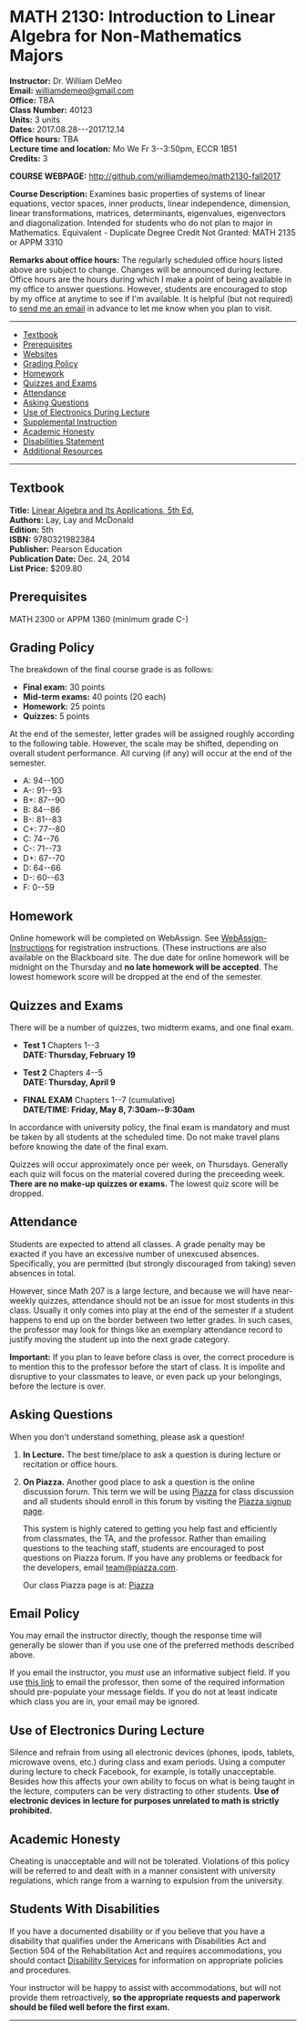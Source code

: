 MATH 2130: Introduction to Linear Algebra for Non-Mathematics Majors
====================================================================

**Instructor:**  Dr. William DeMeo    
**Email:** [williamdemeo@gmail.com](mailto:williamdemeo@gmail.com)   
**Office:** TBA  
**Class Number:** 40123  
**Units:** 3 units  
**Dates:** 2017.08.28---2017.12.14  
**Office hours:** TBA  
**Lecture time and location:** Mo We Fr 3--3:50pm, ECCR 1B51  
**Credits:** 3  

**COURSE WEBPAGE:** http://github.com/williamdemeo/math2130-fall2017  


**Course Description:**  Examines basic properties of systems of linear 
equations, vector spaces, inner products, linear independence, dimension, 
linear transformations, matrices, determinants, eigenvalues, eigenvectors 
and diagonalization. Intended for students who do not plan to major in 
Mathematics. Equivalent - Duplicate Degree Credit Not Granted: MATH 2135 or
APPM 3310

**Remarks about office hours:**
The regularly scheduled office hours listed above are subject to change.
Changes will be announced during lecture. Office hours are the hours during
which I make a point of being available in my office to answer questions.
However, students are encouraged to stop by my office at anytime to see if I'm
available. It is helpful (but not required) to [send me an email](mailto:williamdemeo@gmail.com)
in advance to let me know when you plan to visit.


----------------------------------------------------------------------------------

- [Textbook](#textbook)
- [Prerequisites](#prerequisites)
- [Websites](#websites)
- [Grading Policy](#grading-policy)
- [Homework](#homework)
- [Quizzes and Exams](#quizzes-and-exams)
- [Attendance](#attendance)
- [Asking Questions](#asking-questions)
- [Use of Electronics During Lecture](#use-of-electronics-during-lecture)
- [Supplemental Instruction](#supplemental-instruction)
- [Academic Honesty](#academic-honesty)
- [Disabilities Statement](#disabilities-statement)
- [Additional Resources](#additional-resources)

-----------------------------------------------------------------------------------

Textbook
--------
**Title:** [Linear Algebra and Its Applications, 5th Ed.](https://www.barnesandnoble.com/w/linear-algebra-and-its-applications-david-c-lay/1123850070?ean=9780321982384)  
**Authors:** Lay, Lay and McDonald  
**Edition:** 5th   
**ISBN:** 9780321982384    
**Publisher:** Pearson Education  
**Publication Date:** Dec. 24, 2014  
**List Price:** $209.80  


Prerequisites
-------------
MATH 2300 or APPM 1360 (minimum grade C-)


Grading Policy
--------------
The breakdown of the final course grade is as follows:  

+ **Final exam:** 30 points    
+ **Mid-term exams:** 40 points (20 each)    
+ **Homework:** 25 points  
+ **Quizzes:** 5 points

At the end of the semester, letter grades will be assigned roughly according to
the following table. However, the scale may be shifted, depending on overall 
student performance.  All curving (if any) will occur at the end of the semester.  

+ A: 94--100  
+ A-: 91--93  
+ B+: 87--90   
+ B: 84--86   
+ B-: 81--83   
+ C+: 77--80  
+ C: 74--76   
+ C-: 71--73   
+ D+: 67--70   
+ D: 64--66   
+ D-: 60--63   
+ F:  0--59    


Homework
--------
Online homework will be completed on WebAssign. See
[WebAssign-Instructions](http://htmlpreview.github.io/?https://github.com/williamdemeo/Math207-Spring2015/blob/master/WebAssign-Instructions.html)
for registration instructions. (These instructions are also available on the
Blackboard site. The due date for online homework will be 
midnight on the Thursday and **no late homework will be accepted**. The lowest homework
score will be dropped at the end of the semester.

Quizzes and Exams
-----------------
There will be a number of quizzes, two midterm exams, and one final exam.

+ **Test 1** Chapters 1--3  
**DATE: Thursday, February 19**  
  
+ **Test 2** Chapters 4--5  
**DATE: Thursday, April 9**  

+ **FINAL EXAM** Chapters 1--7 (cumulative)  
**DATE/TIME: Friday, May 8, 7:30am--9:30am**

In accordance with university policy, the final exam is mandatory and must be
taken by all students at the scheduled time. Do not make travel plans before
knowing the date of the final exam.

Quizzes will occur approximately once per week, on Thursdays.  Generally each quiz
will focus on the material covered during the preceeding week. 
**There are no make-up quizzes or exams.** The lowest quiz score will be dropped.

Attendance
----------
Students are expected to attend all classes.
A grade penalty may be exacted if you have an excessive number of unexcused absences.
Specifically, you are permitted (but strongly discouraged from taking) seven
absences in total. 

However, since Math 207 is a large lecture, and because we will have near-weekly
quizzes, attendance should not be an issue for most students in this class.
Usually it only comes into play at the end of the semester if a student happens
to end up on the border between two letter grades.  In such cases, the professor
may look for things like an exemplary attendance record to justify moving the
student up into the next grade category. 

**Important:** If you plan to leave before class is over, the correct procedure is to mention
this to the professor before the start of class. It is impolite and disruptive
to your classmates to leave, or even pack up your belongings, before the lecture
is over.


Asking Questions
----------------

When you don't understand something, please ask a question!

1. **In Lecture.** The best time/place to ask a question is during lecture or recitation or office hours.

2. **On Piazza.** Another good place to ask a question is the online discussion
   forum.
   This term we will be using [Piazza][] for class discussion and all students
   should enroll in this forum by visiting the [Piazza signup page][].

   This system is highly catered to getting you help fast and efficiently from
   classmates, the TA, and the professor. Rather than emailing questions to the
   teaching staff, students are encouraged to post questions on Piazza forum.
   If you have any problems or feedback for the developers, email
   [team@piazza.com](mailto:team@piazza.com). 

   Our class Piazza page is at: [Piazza][]

[Piazza signup page]: https://piazza.com/colorado/fall2017/math2130
[Piazza]: https://piazza.com/colorado/fall2017/math2130/home

Email Policy
------------
You may email the instructor directly, though the response
time will generally be slower than if you use one of the preferred methods
described above.

If you email the instructor, you *must* use an informative subject field.
If you use <a href="mailto:williamdemeo@gmail.com?subject=MATH 2130:
(fill in subject here)&amp;body=Dear Dr. DeMeo, (your message) Sincerely, (your full name)">this link</a>  to email the professor, then some of the required information should pre-populate your message fields.  If you do not at least indicate which class you are in, your email may be ignored.


Use of Electronics During Lecture
---------------------------------
Silence and refrain from using all electronic devices (phones, ipods,
tablets, microwave ovens, etc.) during class and exam periods.
Using a computer during lecture to check Facebook, for example, is totally
unacceptable. Besides how this affects your own ability to focus on what is
being taught in the lecture, computers can be very distracting to other
students. **Use of electronic devices in lecture for purposes unrelated 
to math is strictly prohibited.**


Academic Honesty
----------------
Cheating is unacceptable and will not be tolerated. Violations of this policy
will be referred to and dealt with in a manner consistent with university regulations, which range from a warning to expulsion from the university.


Students With Disabilities
--------------------------
If you have a documented disability
or if you believe that you have a disability that qualifies under the
Americans with Disabilities Act and Section 504 of the Rehabilitation
Act and requires accommodations, you should contact [Disability Services](http://www.colorado.edu/disabilityservices/)
for information on appropriate policies and procedures.

Your instructor will be happy to assist with accommodations, but will not
provide them retroactively, **so the appropriate requests and paperwork 
should be filed well before the first exam.**


------------------------------------------------------------
